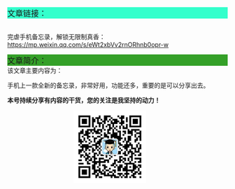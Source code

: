 <div style="background-color:#33ffcc;font-size:18px">文章链接：</div>

<br/>完虐手机备忘录，解锁无限制真香：<a href="https://mp.weixin.qq.com/s/eWt2xbVv2rnORhnb0opr-w" target="_blank" >https://mp.weixin.qq.com/s/eWt2xbVv2rnORhnb0opr-w</a>



<div style="background-color:RGB(52,160,40);font-size:18px">文章简介：</div>
该文章主要内容为：

手机上一款全新的备忘录，非常好用，功能还多，重要的是可以分享出去。

**本号持续分享有内容的干货，您的关注是我坚持的动力！**

<img src="./_assets/clip_image002.jpg" style="width:33%;margin-left:30%" />